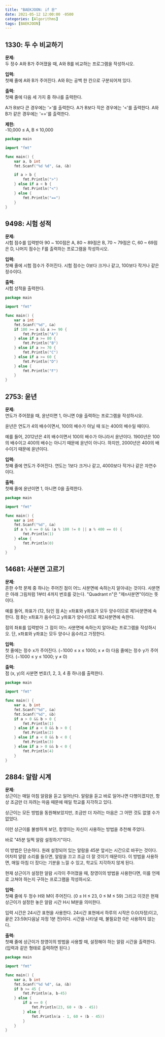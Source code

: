 ```yaml
---
title: "BAEKJOON: if 문"
date: 2021-05-12 12:00:00 -0500
categories: [Algorithms]
tags: [BAEKJOON]
---
```


## 1330: 두 수 비교하기

**문제:**<br/>
두 정수 A와 B가 주어졌을 때, A와 B를 비교하는 프로그램을 작성하시오.

**입력:**<br/>
첫째 줄에 A와 B가 주어진다. A와 B는 공백 한 칸으로 구분되어져 있다.

**출력:**<br/>
첫째 줄에 다음 세 가지 중 하나를 출력한다.

A가 B보다 큰 경우에는 '>'를 출력한다.
A가 B보다 작은 경우에는 '<'를 출력한다.
A와 B가 같은 경우에는 '=='를 출력한다.

**제한:**<br/>
-10,000 ≤ A, B ≤ 10,000

```go
package main

import "fmt"

func main() {
	var a, b int
	fmt.Scanf("%d %d", &a, &b)

	if a > b {
		fmt.Println(">")
	} else if a < b {
		fmt.Println("<")
	} else {
		fmt.Println("==")
	}
}
```

## 9498: 시험 성적

**문제:**<br/>
시험 점수를 입력받아 90 ~ 100점은 A, 80 ~ 89점은 B, 70 ~ 79점은 C, 60 ~ 69점은 D, 나머지 점수는 F를 출력하는 프로그램을 작성하시오.

**입력:**<br/>
첫째 줄에 시험 점수가 주어진다. 시험 점수는 0보다 크거나 같고, 100보다 작거나 같은 정수이다.

**출력:**<br/>
시험 성적을 출력한다.

```go
package main

import "fmt"

func main() {
	var a int
	fmt.Scanf("%d", &a)
	if 100 >= a && a >= 90 {
		fmt.Println("A")
	} else if a >= 80 {
		fmt.Println("B")
	} else if a >= 70 {
		fmt.Println("C")
	} else if a >= 60 {
		fmt.Println("D")
	} else {
		fmt.Println("F")
	}
}
```

## 2753: 윤년

**문제:**<br/>
연도가 주어졌을 때, 윤년이면 1, 아니면 0을 출력하는 프로그램을 작성하시오.

윤년은 연도가 4의 배수이면서, 100의 배수가 아닐 때 또는 400의 배수일 때이다.

예를 들어, 2012년은 4의 배수이면서 100의 배수가 아니라서 윤년이다. 1900년은 100의 배수이고 400의 배수는 아니기 때문에 윤년이 아니다. 하지만, 2000년은 400의 배수이기 때문에 윤년이다.

**입력:**<br/>
첫째 줄에 연도가 주어진다. 연도는 1보다 크거나 같고, 4000보다 작거나 같은 자연수이다.

**출력:**<br/>
첫째 줄에 윤년이면 1, 아니면 0을 출력한다.

```go
package main

import "fmt"

func main() {
	var a int
	fmt.Scanf("%d", &a)
	if a % 4 == 0 && (a % 100 != 0 || a % 400 == 0) {
		fmt.Println(1)
	} else {
		fmt.Println(0)
	}
}
```

## 14681: 사분면 고르기

**문제:**<br/>
흔한 수학 문제 중 하나는 주어진 점이 어느 사분면에 속하는지 알아내는 것이다. 사분면은 아래 그림처럼 1부터 4까지 번호를 갖는다. "Quadrant n"은 "제n사분면"이라는 뜻이다.

예를 들어, 좌표가 (12, 5)인 점 A는 x좌표와 y좌표가 모두 양수이므로 제1사분면에 속한다. 점 B는 x좌표가 음수이고 y좌표가 양수이므로 제2사분면에 속한다.

점의 좌표를 입력받아 그 점이 어느 사분면에 속하는지 알아내는 프로그램을 작성하시오. 단, x좌표와 y좌표는 모두 양수나 음수라고 가정한다.

**입력:**<br/>
첫 줄에는 정수 x가 주어진다. (−1000 ≤ x ≤ 1000; x ≠ 0) 다음 줄에는 정수 y가 주어진다. (−1000 ≤ y ≤ 1000; y ≠ 0)

**출력:**<br/>
점 (x, y)의 사분면 번호(1, 2, 3, 4 중 하나)를 출력한다.

```go
package main

import "fmt"

func main() {
	var a, b int
	fmt.Scanf("%d", &a)
	fmt.Scanf("%d", &b)
	if a > 0 && b > 0 {
		fmt.Println(1)
	} else if a < 0 && b > 0 {
		fmt.Println(2)
	} else if a < 0 && b < 0 {
		fmt.Println(3)
	} else if a > 0 && b < 0 {
		fmt.Println(4)
	}
}
```

## 2884: 알람 시계

**문제:**<br/>
상근이는 매일 아침 알람을 듣고 일어난다. 알람을 듣고 바로 일어나면 다행이겠지만, 항상 조금만 더 자려는 마음 때문에 매일 학교를 지각하고 있다.

상근이는 모든 방법을 동원해보았지만, 조금만 더 자려는 마음은 그 어떤 것도 없앨 수가 없었다.

이런 상근이를 불쌍하게 보던, 창영이는 자신이 사용하는 방법을 추천해 주었다.

바로 "45분 일찍 알람 설정하기"이다.

이 방법은 단순하다. 원래 설정되어 있는 알람을 45분 앞서는 시간으로 바꾸는 것이다. 어차피 알람 소리를 들으면, 알람을 끄고 조금 더 잘 것이기 때문이다. 이 방법을 사용하면, 매일 아침 더 잤다는 기분을 느낄 수 있고, 학교도 지각하지 않게 된다.

현재 상근이가 설정한 알람 시각이 주어졌을 때, 창영이의 방법을 사용한다면, 이를 언제로 고쳐야 하는지 구하는 프로그램을 작성하시오.

**입력:**<br/>
첫째 줄에 두 정수 H와 M이 주어진다. (0 ≤ H ≤ 23, 0 ≤ M ≤ 59) 그리고 이것은 현재 상근이가 설정한 놓은 알람 시간 H시 M분을 의미한다.

입력 시간은 24시간 표현을 사용한다. 24시간 표현에서 하루의 시작은 0:0(자정)이고, 끝은 23:59(다음날 자정 1분 전)이다. 시간을 나타낼 때, 불필요한 0은 사용하지 않는다.

**출력:**<br/>
첫째 줄에 상근이가 창영이의 방법을 사용할 때, 설정해야 하는 알람 시간을 출력한다. (입력과 같은 형태로 출력하면 된다.)

```go
package main

import "fmt"

func main() {
	var a, b int
	fmt.Scanf("%d %d", &a, &b)
	if b >= 45 {
		fmt.Println(a, b-45)
	} else {
		if a == 0 {
			fmt.Println(23, 60 + (b - 45))
		} else {
			fmt.Println(a - 1, 60 + (b - 45))
		}
	}
}
```
